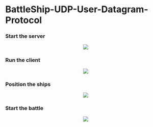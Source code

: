 # BattleShip-UDP-User-Datagram-Protocol

### Start the server
<p align="center">
 <img src="https://user-images.githubusercontent.com/45711698/235294726-39480878-6935-46fd-a3a9-a3626d8ac696.png" />
</p>

### Run the client
<p align="center">
 <img src="https://user-images.githubusercontent.com/45711698/235294596-b84418f3-bdfa-4e7a-bd0d-db950f6a46cc.png" />
</p>

### Position the ships
<p align="center">
 <img src="https://user-images.githubusercontent.com/45711698/235294678-187e7a08-15df-4ba5-91f7-ac6a6794263d.png)" />
</p>

### Start the battle
<p align="center">
 <img src="https://user-images.githubusercontent.com/45711698/235294682-bffe0d40-816c-4c94-b15f-5af25e1c953f.png)" />
</p>
